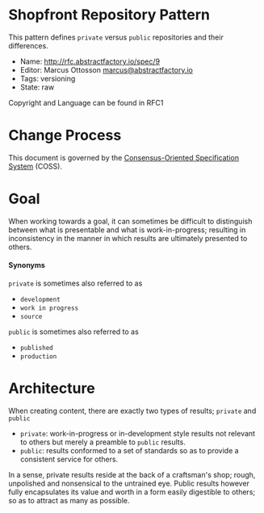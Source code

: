 # Shopfront Repository Pattern

This pattern defines `private` versus `public` repositories and their differences.

* Name: http://rfc.abstractfactory.io/spec/9
* Editor: Marcus Ottosson <marcus@abstractfactory.io>
* Tags: versioning
* State: raw

Copyright and Language can be found in RFC1

# Change Process

This document is governed by the [Consensus-Oriented Specification System](http://www.digistan.org/spec:1/COSS) (COSS).

# Goal

When working towards a goal, it can sometimes be difficult to distinguish between what is presentable and what is work-in-progress; resulting in inconsistency in the manner in which results are ultimately presented to others.

#### Synonyms

`private` is sometimes also referred to as

* `development`
* `work in progress`
* `source`

`public` is sometimes also referred to as

* `published`
* `production`

# Architecture

When creating content, there are exactly two types of results; `private` and `public` 

* `private`: work-in-progress or in-development style results not relevant to others but merely a preamble to `public` results.
* `public`: results conformed to a set of standards so as to provide a consistent service for others.

In a sense, private results reside at the back of a craftsman's shop; rough, unpolished and nonsensical to the untrained eye. Public results however fully encapsulates its value and worth in a form easily digestible to others; so as to attract as many as possible.